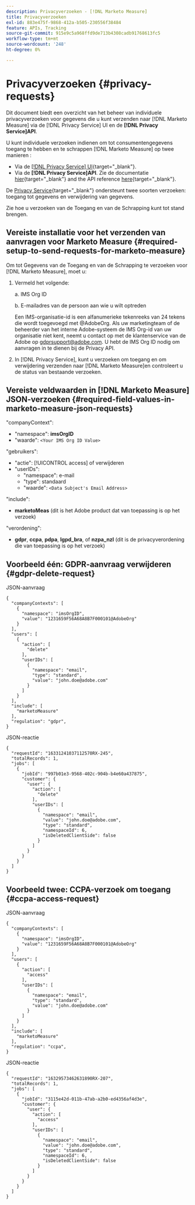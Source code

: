 ```yaml
---
description: Privacyverzoeken - [!DNL Marketo Measure]
title: Privacyverzoeken
exl-id: 883e475f-9868-412a-b505-230556f38484
feature: APIs, Tracking
source-git-commit: 915e9c5a968ffd9de713b4308cadb91768613fc5
workflow-type: tm+mt
source-wordcount: '248'
ht-degree: 0%

---
```


# Privacyverzoeken {#privacy-requests}

Dit document biedt een overzicht van het beheer van individuele privacyverzoeken voor gegevens die u kunt verzenden naar [!DNL Marketo Measure] via de [!DNL Privacy Service] UI en de **[!DNL Privacy Service]API**.

U kunt individuele verzoeken indienen om tot consumentengegevens toegang te hebben en te schrappen [!DNL Marketo Measure] op twee manieren :

* Via de [[!DNL Privacy Service] UI](https://experienceleague.adobe.com/docs/experience-platform/privacy/ui/overview.html){target="_blank"}.
* Via de **[!DNL Privacy Service]API**. Zie de documentatie [hier](https://experienceleague.adobe.com/docs/experience-platform/privacy/api/overview.html){target="_blank"} and the API reference [here](https://developer.adobe.com/experience-platform-apis/references/privacy-service/){target="_blank"}.

De [Privacy Service](https://experienceleague.adobe.com/docs/experience-platform/privacy/home.html){target="_blank"} ondersteunt twee soorten verzoeken: toegang tot gegevens en verwijdering van gegevens.

Zie hoe u verzoeken van de Toegang en van de Schrapping kunt tot stand brengen.

## Vereiste installatie voor het verzenden van aanvragen voor Marketo Measure {#required-setup-to-send-requests-for-marketo-measure}

Om tot Gegevens van de Toegang en van de Schrapping te verzoeken voor [!DNL Marketo Measure], moet u:

1. Vermeld het volgende:

   a. IMS Org ID

   b. E-mailadres van de persoon aan wie u wilt optreden

   Een IMS-organisatie-id is een alfanumerieke tekenreeks van 24 tekens die wordt toegevoegd met @AdobeOrg. Als uw marketingteam of de beheerder van het interne Adobe-systeem de IMS Org-id van uw organisatie niet kent, neemt u contact op met de klantenservice van de Adobe op gdprsupport@adobe.com. U hebt de IMS Org ID nodig om aanvragen in te dienen bij de Privacy API.

1. In [!DNL Privacy Service], kunt u verzoeken om toegang en om verwijdering verzenden naar [!DNL Marketo Measure]en controleert u de status van bestaande verzoeken.

## Vereiste veldwaarden in [!DNL Marketo Measure] JSON-verzoeken {#required-field-values-in-marketo-measure-json-requests}

&quot;companyContext&quot;:

* &quot;namespace&quot;: **imsOrgID**
* &quot;waarde&quot;: `<Your IMS Org ID Value>`

&quot;gebruikers&quot;:

* &quot;actie&quot;: [!UICONTROL access] of verwijderen
* &quot;userIDs&quot;:
   * &quot;namespace&quot;: e-mail
   * &quot;type&quot;: standaard
   * &quot;waarde&quot;: `<Data Subject's Email Address>`

&quot;include&quot;:

* **marketoMeas** (dit is het Adobe product dat van toepassing is op het verzoek)

&quot;verordening&quot;:

* **gdpr**, **ccpa**, **pdpa**, **lgpd_bra**, of **nzpa_nzl** (dit is de privacyverordening die van toepassing is op het verzoek)

## Voorbeeld één: GDPR-aanvraag verwijderen {#gdpr-delete-request}

JSON-aanvraag

```text
{
  "companyContexts": [
    {
      "namespace": "imsOrgID",
      "value": "1231659F56A68A8B7F000101@AdobeOrg"
    }
  ],
  "users": [
    {
      "action": [
        "delete"
      ],
      "userIDs": [
        {
          "namespace": "email",
          "type": "standard",
          "value": "john.doe@adobe.com"
        }
      ]
    }
  ],
  "include": [
    "marketoMeasure"
  ],
  "regulation": "gdpr",
}
```

JSON-reactie

```text
{
  "requestId": "16331241037112570RX-245",
  "totalRecords": 1,
  "jobs": [
    {
      "jobId": "997b01e3-9568-402c-904b-b4e60a437875",
      "customer": {
        "user": {
          "action": [
            "delete"
          ],
          "userIDs": [
            {
              "namespace": "email",
              "value": "john.doe@adobe.com",
              "type": "standard",
              "namespaceId": 6,
              "isDeletedClientSide": false
            }
          ]
        }
      }
    }
  ]
}
```

## Voorbeeld twee: CCPA-verzoek om toegang {#ccpa-access-request}

JSON-aanvraag

```text
{
  "companyContexts": [
    {
      "namespace": "imsOrgID",
      "value": "1231659F56A68A8B7F000101@AdobeOrg"
    }
  ],
  "users": [
    {
      "action": [
        "access"
      ],
      "userIDs": [
        {
          "namespace": "email",
          "type": "standard",
          "value": "john.doe@adobe.com"
        }
      ]
    }
  ],
  "include": [
    "marketoMeasure"
  ],
  "regulation": "ccpa",
}
```

JSON-reactie

```text
{
  "requestId": "16329573462631890RX-207",
  "totalRecords": 1,
  "jobs": [
    {
      "jobId": "3115e42d-011b-47ab-a2b0-ed4356af4d3e",
      "customer": {
        "user": {
          "action": [
            "access"
          ],
          "userIDs": [
            {
              "namespace": "email",
              "value": "john.doe@adobe.com",
              "type": "standard",
              "namespaceId": 6,
              "isDeletedClientSide": false
            }
          ]
        }
      }
    }
  ]
}
```
